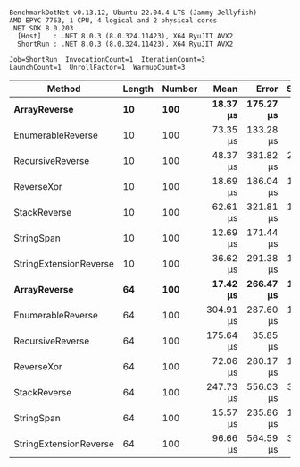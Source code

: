 ```

BenchmarkDotNet v0.13.12, Ubuntu 22.04.4 LTS (Jammy Jellyfish)
AMD EPYC 7763, 1 CPU, 4 logical and 2 physical cores
.NET SDK 8.0.203
  [Host]   : .NET 8.0.3 (8.0.324.11423), X64 RyuJIT AVX2
  ShortRun : .NET 8.0.3 (8.0.324.11423), X64 RyuJIT AVX2

Job=ShortRun  InvocationCount=1  IterationCount=3  
LaunchCount=1  UnrollFactor=1  WarmupCount=3  

```
| Method                 | Length | Number | Mean      | Error     | StdDev    | Median     | Min        | Max       | Allocated |
|----------------------- |------- |------- |----------:|----------:|----------:|-----------:|-----------:|----------:|----------:|
| **ArrayReverse**           | **10**     | **100**    |  **18.37 μs** | **175.27 μs** |  **9.607 μs** |  **15.709 μs** |  **10.369 μs** |  **29.02 μs** |  **10.09 KB** |
| EnumerableReverse      | 10     | 100    |  73.35 μs | 133.28 μs |  7.306 μs |  71.695 μs |  67.016 μs |  81.34 μs |  25.72 KB |
| RecursiveReverse       | 10     | 100    |  48.37 μs | 381.82 μs | 20.929 μs |  37.249 μs |  35.356 μs |  72.52 μs |  56.97 KB |
| ReverseXor             | 10     | 100    |  18.69 μs | 186.04 μs | 10.198 μs |  14.963 μs |  10.886 μs |  30.23 μs |  10.09 KB |
| StackReverse           | 10     | 100    |  62.61 μs | 321.81 μs | 17.639 μs |  54.291 μs |  50.674 μs |  82.87 μs |  31.19 KB |
| StringSpan             | 10     | 100    |  12.69 μs | 171.44 μs |  9.397 μs |   7.425 μs |   7.114 μs |  23.54 μs |   5.41 KB |
| StringExtensionReverse | 10     | 100    |  36.62 μs | 291.38 μs | 15.971 μs |  27.852 μs |  26.950 μs |  55.05 μs |  28.84 KB |
| **ArrayReverse**           | **64**     | **100**    |  **17.42 μs** | **266.47 μs** | **14.606 μs** |   **9.337 μs** |   **8.646 μs** |  **34.28 μs** |  **30.41 KB** |
| EnumerableReverse      | 64     | 100    | 304.91 μs | 287.60 μs | 15.764 μs | 301.945 μs | 290.834 μs | 321.94 μs |  59.31 KB |
| RecursiveReverse       | 64     | 100    | 175.64 μs |  35.85 μs |  1.965 μs | 174.762 μs | 174.262 μs | 177.89 μs | 710.88 KB |
| ReverseXor             | 64     | 100    |  72.06 μs | 280.17 μs | 15.357 μs |  68.850 μs |  58.560 μs |  88.77 μs |  30.41 KB |
| StackReverse           | 64     | 100    | 247.73 μs | 556.03 μs | 30.478 μs | 262.902 μs | 212.648 μs | 267.65 μs |  88.22 KB |
| StringSpan             | 64     | 100    |  15.57 μs | 235.86 μs | 12.928 μs |   8.206 μs |   8.005 μs |  30.50 μs |  15.56 KB |
| StringExtensionReverse | 64     | 100    |  96.66 μs | 564.59 μs | 30.947 μs |  80.530 μs |  77.104 μs | 132.34 μs |  68.69 KB |
